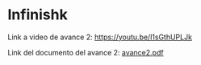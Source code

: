 # Infinishk

Link a video de avance 2: https://youtu.be/l1sGthUPLJk

Link del documento del avance 2: [avance2.pdf](https://github.com/Mikebarrsan/Infinishk/files/14515093/avance2.pdf)
